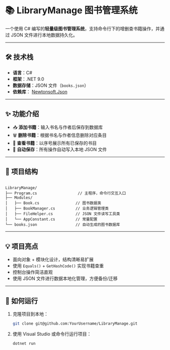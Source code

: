 # 📚 LibraryManage 图书管理系统

一个使用 C# 编写的**轻量级图书管理系统**，支持命令行下的增删查书籍操作，并通过 JSON 文件进行本地数据持久化。

---

## 🛠️ 技术栈

- **语言**：C#
- **框架**：.NET 9.0
- **数据存储**：JSON 文件（`books.json`）
- **依赖库**： [Newtonsoft.Json](https://www.newtonsoft.com/json)

---

## ✨ 功能介绍

- 📥 **添加书籍**：输入书名与作者后保存到数据库  
- 🗑️ **删除书籍**：根据书名与作者信息删除对应条目  
- 📖 **查看书籍**：以序号展示所有已保存的书目  
- 💾 **自动保存**：所有操作自动写入本地 JSON 文件

---

## 📂 项目结构

```

LibraryManage/
├── Program.cs                  // 主程序，命令行交互入口
├── Modules/
│   ├── Book.cs                // 图书数据类
│   ├── BookManager.cs         // 业务逻辑管理类
│   ├── FileHelper.cs          // JSON 文件读写工具类
│   └── AppConstant.cs         // 常量配置
└── books.json                 // 自动生成的图书数据库

````

---

## 💡 项目亮点

- 面向对象 + 模块化设计，结构清晰易扩展
- 使用 `Equals()` + `GetHashCode()` 实现书籍查重
- 控制台操作简洁直观
- 使用 JSON 文件进行数据本地化管理，方便备份/迁移

---

## 🚀 如何运行

1. 克隆项目到本地：
   ```bash
   git clone git@github.com:YourUsername/LibraryManage.git
   
2. 使用 Visual Studio 或命令行运行项目：
   ```bash
   dotnet run
